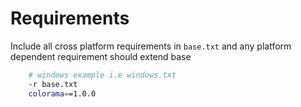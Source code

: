 # Requirements

Include all cross platform requirements in `base.txt` and any platform dependent requirement should extend base

```bash
    # windows example i.e windows.txt
    -r base.txt
    colorama==1.0.0
```